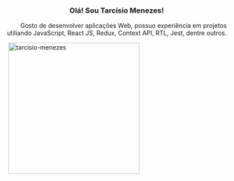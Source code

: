 <h3 align="center"> Olá! Sou Tarcísio Menezes! </h3>
<p align="right"> Gosto de desenvolver aplicações Web, possuo experiência em projetos utiliando JavaScript, React JS, Redux, Context API, RTL, Jest, dentre outros. </p>

<p>&nbsp;<img align="center" src="https://github-readme-stats.vercel.app/api?username=tarcisio-menezes&show_icons=true&locale=en" alt="tarcisio-menezes" width="300" /></p>

